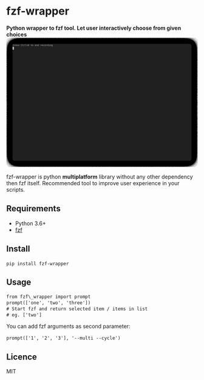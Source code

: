 fzf-wrapper
===========

**Python wrapper to fzf tool. Let user interactively choose from given choices**
![](https://github.com/JKubovy/fzf-wrapper/blob/master/fzf-wrapper.gif)

fzf-wrapper is python **multiplatform** library without any other dependency then fzf itself. Recommended tool to improve user experience in your scripts.

Requirements
-----------
* Python 3.6+
* [fzf](https://github.com/junegunn/fzf)

Install
-------
	pip install fzf-wrapper

Usage
-----
	from fzf\_wrapper import prompt
	prompt(['one', 'two', 'three'])
	# Start fzf and return selected item / items in list
	# eg. ['two']

You can add fzf arguments as second parameter:

	prompt(['1', '2', '3'], '--multi --cycle')

Licence
-------
MIT
